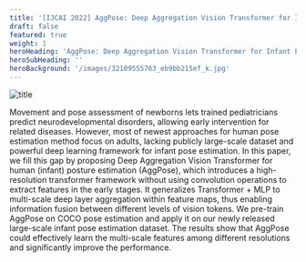 ```yaml
---
title: '[IJCAI 2022] AggPose: Deep Aggregation Vision Transformer for Infant Pose Estimation'
draft: false
featured: true
weight: 1
heroHeading: 'AggPose: Deep Aggregation Vision Transformer for Infant Pose Estimation'
heroSubHeading: ''
heroBackground: '/images/32109555763_eb9bb215ef_k.jpg'
---
```


![title](/images/diag.jpg)

Movement and pose assessment of newborns lets trained pediatricians predict neurodevelopmental disorders, allowing early intervention for related diseases. However, most of newest approaches for human pose estimation method focus on adults, lacking publicly large-scale dataset and powerful deep learning framework for infant pose estimation. In this paper, we fill this gap by proposing Deep Aggregation Vision Transformer for human (infant) posture estimation (AggPose), which introduces a high-resolution transformer framework without using convolution operations to extract features in the early stages. It generalizes Transformer + MLP to multi-scale deep layer aggregation within feature maps, thus enabling information fusion between different levels of vision tokens. We pre-train AggPose on COCO pose estimation and apply it on our newly released large-scale infant pose estimation dataset. The results show that AggPose could effectively learn the multi-scale features among different resolutions and significantly improve the performance.



